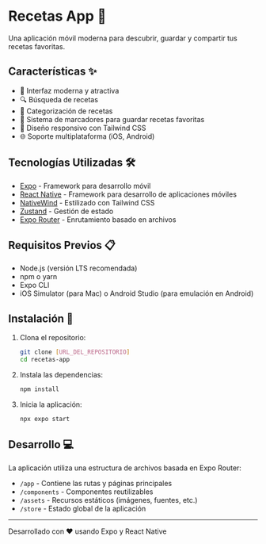 # Recetas App 🍳

Una aplicación móvil moderna para descubrir, guardar y compartir tus recetas favoritas.

## Características ✨

- 📱 Interfaz moderna y atractiva
- 🔍 Búsqueda de recetas
- 📑 Categorización de recetas
- 🔖 Sistema de marcadores para guardar recetas favoritas
- 🎨 Diseño responsivo con Tailwind CSS
- 🌐 Soporte multiplataforma (iOS, Android)

## Tecnologías Utilizadas 🛠

- [Expo](https://expo.dev/) - Framework para desarrollo móvil
- [React Native](https://reactnative.dev/) - Framework para desarrollo de aplicaciones móviles
- [NativeWind](https://www.nativewind.dev/) - Estilizado con Tailwind CSS
- [Zustand](https://github.com/pmndrs/zustand) - Gestión de estado
- [Expo Router](https://docs.expo.dev/router/introduction/) - Enrutamiento basado en archivos

## Requisitos Previos 📋

- Node.js (versión LTS recomendada)
- npm o yarn
- Expo CLI
- iOS Simulator (para Mac) o Android Studio (para emulación en Android)

## Instalación 🚀

1. Clona el repositorio:
   ```bash
   git clone [URL_DEL_REPOSITORIO]
   cd recetas-app
   ```

2. Instala las dependencias:
   ```bash
   npm install
   ```

3. Inicia la aplicación:
   ```bash
   npx expo start
   ```

## Desarrollo 💻

La aplicación utiliza una estructura de archivos basada en Expo Router:

- `/app` - Contiene las rutas y páginas principales
- `/components` - Componentes reutilizables
- `/assets` - Recursos estáticos (imágenes, fuentes, etc.)
- `/store` - Estado global de la aplicación



---

Desarrollado con ❤️ usando Expo y React Native
